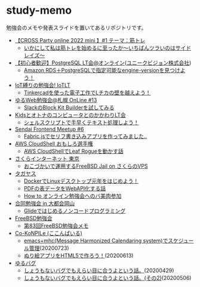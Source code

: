 # study-memo
勉強会のメモや発表スライドを置いてあるリポジトリです。

 * [【CROSS Party online 2022 mini 】#1 テーマ：筋トレ](https://cross-party.connpass.com/event/244528/)
   * [いかにして私は筋トレを始めるに至ったか～いちばんツラいのはサイドレイズ～](https://furandon-pig.github.io/study-memo/docs/cross-party/20220513/20220513.html)
 * [【初心者歓迎】PostgreSQL LT会@オンライン](https://uniquevision.connpass.com/event/227223/)([ユニークビジョン株式会社](https://uniquevision.connpass.com/))
   * [Amazon RDS＋PostgreSQLで指定可能なengine-versionを見つけよう！](https://furandon-pig.github.io/study-memo/docs/UV_study/20211026/20211026.html)
 * [IoT縛りの勉強会! IoTLT](https://iotlt.connpass.com/)
   * [Tinkercadを使った電子工作でLチカの壁を越えよう！](https://furandon-pig.github.io/study-memo/docs/iotlt/20210925/20210925.html)
 * [ゆるWeb勉強会@札幌 OnLine #13](https://mild-web-sap.connpass.com/event/214866/)
   * [SlackのBlock Kit Builderを試してみる](https://furandon-pig.github.io/study-memo/docs/mild-web-sap/20210628/20210628.html)
 * [KidsとオトナのコンピュータとのかかわりLT会](https://36tech.connpass.com/event/212874/)
   * [シェルスクリプトで手早くテキスト処理しよう！](https://furandon-pig.github.io/study-memo/docs/36tech/20210619/20210619.html)
 * [Sendai Frontend Meetup #6](https://sfeug.connpass.com/event/212239/)
   * [Fabric.jsでセリフ書き込みアプリを作ってみました..](https://furandon-pig.github.io/study-memo/docs/sfeug/20210602/20210602.html)
 * [AWS CloudShell おもしろ選手権](https://connpass.com/event/199259/)
   * [AWS CloudShellでLeaf Rogueを動かす話](https://furandon-pig.github.io/study-memo/docs/omoshiro_cloudshell/20201229.html)
 * [さくらインターネット 東京](https://sakura-tokyo.connpass.com/)
   * [おこづかいで運用するFreeBSD Jail on さくらのVPS](https://furandon-pig.github.io/study-memo/docs/sakura-tokyo/20200806.html)
 * [タガヤス](https://tagayas.connpass.com/)
   * [DockerでLinuxデスクトップ元年をはじめよう！](https://furandon-pig.github.io/study-memo/docs/tagayas/20210625/20210625.html)
   * [PDFの表データをWebAPI化する話](https://furandon-pig.github.io/study-memo/docs/tagayas/20200924.html)
   * [How to オンライン勉強会へのバ美肉参加](https://furandon-pig.github.io/study-memo/docs/tagayas/20200728.html)
 * [合同勉強会 in 大都会岡山](https://gbdaitokai.connpass.com/)
   * [Glideではじめるノンコードプログラミング](https://furandon-pig.github.io/study-memo/docs/zadrvnlt/20200725.html)
 * [FreeBSD勉強会](https://freebsdstudy.connpass.com/)
   * [第83回FreeBSD勉強会メモ](docs/FreeBSDStudy/20200625.md)
 * [Co-KoNPILe (ここんぱいる)](https://cokonpile.connpass.com/)
   * [emacs+mhc(Message Harmonized Calendaring system)でスケジュール管理](docs/cokonpile/20200723.html)(20200723)
   * [ぬり絵アプリをHTML5で作ろう！](docs/cokonpile/20200613.html)(20200613)
 * [ゆるバグ](https://yurubug.connpass.com/)
   * [しょうもないバグでもえらい目に合うよという話。](docs/yurubug/20200429.html)(20200429)
   * [しょうもないバグでもえらい目に合うよという話。(その2)](docs/yurubug/20200506.html)(20200506)

